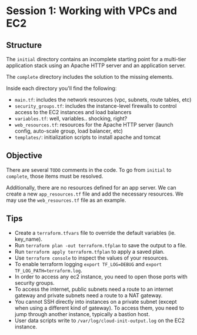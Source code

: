 # Session 1: Working with VPCs and EC2

## Structure

The `initial` directory contains an incomplete starting point for a multi-tier application stack using an Apache HTTP server and an application server.

The `complete` directory includes the solution to the missing elements.

Inside each directory you'll find the following:
- `main.tf`: includes the network resources (vpc, subnets, route tables, etc)
- `security_groups.tf`: includes the instance-level firewalls to control access to the EC2 instances and load balancers
- `variables.tf`: well, variables.. shocking, right?
- `web_resources.tf`: resources for the Apache HTTP server (launch config, auto-scale group, load balancer, etc)
- `templates/`: initialization scripts to install apache and tomcat

## Objective

There are several `TODO` comments in the code. To go from `initial` to `complete`, those items must be resolved.

Additionally, there are no resources defined for an app server. We can create a new `app_resources.tf` file and add the necessary resources. We may use the `web_resources.tf` file as an example.

## Tips

- Create a `terraform.tfvars` file to override the default variables (ie. key_name).
- Run `terraform plan -out terraform.tfplan` to save the output to a file.
- Run `terraform apply terraform.tfplan` to apply a saved plan.
- Use `terraform console` to inspect the values of your resources.
- To enable terraform logging `export TF_LOG=DEBUG` and `export TF_LOG_PATH=terraform.log`.
- In order to access any ec2 instance, you need to open those ports with security groups.
- To access the internet, public subnets need a route to an internet gateway and private subnets need a route to a NAT gateway.
- You cannot SSH directly into instances on a private subnet (except when using a different kind of gateway). To access them, you need to jump through another instance, typically a bastion host.
- User data scripts write to `/var/log/cloud-init-output.log` on the EC2 instance.